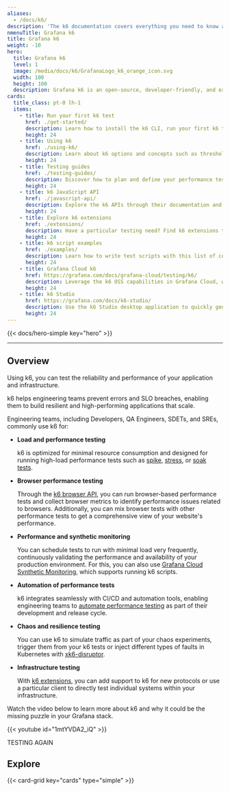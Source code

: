 ```yaml
---
aliases:
  - /docs/k6/
description: 'The k6 documentation covers everything you need to know about k6 OSS, load testing, and performance testing.'
nmenuTitle: Grafana k6
title: Grafana k6
weight: -10
hero:
  title: Grafana k6
  level: 1
  image: /media/docs/k6/GrafanaLogo_k6_orange_icon.svg
  width: 100
  height: 100
  description: Grafana k6 is an open-source, developer-friendly, and extensible load testing tool. k6 allows you to prevent performance issues and proactively improve reliability.
cards:
  title_class: pt-0 lh-1
  items:
    - title: Run your first k6 test
      href: ./get-started/
      description: Learn how to install the k6 CLI, run your first k6 test, and view metric results in the terminal.
      height: 24
    - title: Using k6
      href: ./using-k6/
      description: Learn about k6 options and concepts such as thresholds, metrics, lifecycle hooks, and more.
      height: 24
    - title: Testing guides
      href: ./testing-guides/
      description: Discover how to plan and define your performance testing strategy with these guides.
      height: 24
    - title: k6 JavaScript API
      href: ./javascript-api/
      description: Explore the k6 APIs through their documentation and examples.
      height: 24
    - title: Explore k6 extensions
      href: ./extensions/
      description: Have a particular testing need? Find k6 extensions that extend the native k6 functionality.
      height: 24
    - title: k6 script examples
      href: ./examples/
      description: Learn how to write test scripts with this list of common k6 examples.
      height: 24
    - title: Grafana Cloud k6
      href: https://grafana.com/docs/grafana-cloud/testing/k6/
      description: Leverage the k6 OSS capabilities in Grafana Cloud, with built-in dashboards, insights into your application performance, and the ability to bring together teams in one place to resolve issues faster.
      height: 24
    - title: k6 Studio
      href: https://grafana.com/docs/k6-studio/
      description: Use the k6 Studio desktop application to quickly generate test scripts using a visual interface.
      height: 24
---
```


{{< docs/hero-simple key="hero" >}}

---

## Overview

Using k6, you can test the reliability and performance of your application and infrastructure.

k6 helps engineering teams prevent errors and SLO breaches, enabling them to build resilient and high-performing applications that scale.

Engineering teams, including Developers, QA Engineers, SDETs, and SREs, commonly use k6 for:

- **Load and performance testing**

  k6 is optimized for minimal resource consumption and designed for running high-load performance tests such as
  [spike](https://grafana.com/docs/k6/<K6_VERSION>/testing-guides/test-types/spike-testing), [stress](https://grafana.com/docs/k6/<K6_VERSION>/testing-guides/test-types/stress-testing), or [soak tests](https://grafana.com/docs/k6/<K6_VERSION>/testing-guides/test-types/soak-testing).

- **Browser performance testing**

  Through the [k6 browser API](https://grafana.com/docs/k6/<K6_VERSION>/using-k6-browser), you can run browser-based performance tests and collect browser metrics to identify performance issues related to browsers. Additionally, you can mix browser tests with other performance tests to get a comprehensive view of your website's performance.

- **Performance and synthetic monitoring**

  You can schedule tests to run with minimal load very frequently, continuously validating the performance and availability of your production environment. For this, you can also use [Grafana Cloud Synthetic Monitoring](https://grafana.com/docs/grafana-cloud/testing/synthetic-monitoring/create-checks/checks/k6/), which supports running k6 scripts.

- **Automation of performance tests**

  k6 integrates seamlessly with CI/CD and automation tools, enabling engineering teams to [automate performance testing](https://grafana.com/docs/k6/<K6_VERSION>/testing-guides/automated-performance-testing/) as part of their development and release cycle.

- **Chaos and resilience testing**

  You can use k6 to simulate traffic as part of your chaos experiments, trigger them from your k6 tests or inject different types of faults in Kubernetes with [xk6-disruptor](https://grafana.com/docs/k6/<K6_VERSION>/testing-guides/injecting-faults-with-xk6-disruptor/xk6-disruptor).

- **Infrastructure testing**

  With [k6 extensions](https://grafana.com/docs/k6/<K6_VERSION>/extensions/), you can add support to k6 for new protocols or use a particular client to directly test individual systems within your infrastructure.

Watch the video below to learn more about k6 and why it could be the missing puzzle in your Grafana stack.

{{< youtube id="1mtYVDA2_iQ" >}}

TESTING AGAIN

## Explore

{{< card-grid key="cards" type="simple" >}}
